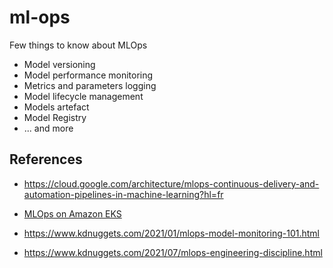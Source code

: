 # ml-ops
Few things to know about MLOps

- Model versioning
- Model performance monitoring
- Metrics and parameters logging
- Model lifecycle management
- Models artefact
- Model Registry
- ... and more

## References
- https://cloud.google.com/architecture/mlops-continuous-delivery-and-automation-pipelines-in-machine-learning?hl=fr

- [MLOps on Amazon EKS](https://aws.amazon.com/blogs/containers/how-quora-modernized-mlops-on-amazon-eks-to-improve-customer-experience-with-scalable-ml-applications/)

- https://www.kdnuggets.com/2021/01/mlops-model-monitoring-101.html

- https://www.kdnuggets.com/2021/07/mlops-engineering-discipline.html
